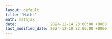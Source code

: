 ```yaml
---
layout: default
title: "Maths"
math: mathjax
date:               2024-12-14 23:00:00 +0000
last_modified_date: 2024-12-18 22:00:00 +0000
---
```


